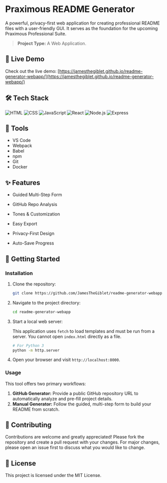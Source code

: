 # Praximous README Generator

A powerful, privacy-first web application for creating professional README files with a user-friendly GUI. It serves as the foundation for the upcoming Praximous Professional Suite.

> **Project Type:** A Web Application.

## 🚀 Live Demo

Check out the live demo: [https://jamesthegiblet.github.io/readme-generator-webapp/](https://jamesthegiblet.github.io/readme-generator-webapp/)

## 🛠️ Tech Stack

![HTML](https://img.shields.io/badge/HTML-%23E34F26?style=for-the-badge&logo=html5&logoColor=white) ![CSS](https://img.shields.io/badge/CSS-%231572B6?style=for-the-badge&logo=css3&logoColor=white) ![JavaScript](https://img.shields.io/badge/JavaScript-%23F7DF1E?style=for-the-badge&logo=javascript&logoColor=white) ![React](https://img.shields.io/badge/React-%2361DAFB?style=for-the-badge&logo=react&logoColor=white) ![Node.js](https://img.shields.io/badge/Node.js-%23333333?style=for-the-badge&logo=nodejs&logoColor=white) ![Express](https://img.shields.io/badge/Express-%23000000?style=for-the-badge&logo=express&logoColor=white)

## 🧰 Tools

* VS Code
* Webpack
* Babel
* npm
* Git
* Docker

## ✨ Features

* Guided Multi-Step Form

* GitHub Repo Analysis
* Tones & Customization
* Easy Export
* Privacy-First Design
* Auto-Save Progress

## 🚀 Getting Started

### Installation

1. Clone the repository:

   ```bash
   git clone https://github.com/JamesTheGiblet/readme-generator-webapp.git
   ```

2. Navigate to the project directory:

   ```bash
   cd readme-generator-webapp
   ```

3. Start a local web server:

   This application uses `fetch` to load templates and must be run from a server. You cannot open `index.html` directly as a file.

   ```bash
   # For Python 3
   python -m http.server
   ```

4. Open your browser and visit `http://localhost:8000`.

### Usage

This tool offers two primary workflows:

1. **GitHub Generator:** Provide a public GitHub repository URL to automatically analyze and pre-fill project details.
2. **Manual Generator:** Follow the guided, multi-step form to build your README from scratch.

## 🤝 Contributing

Contributions are welcome and greatly appreciated! Please fork the repository and create a pull request with your changes. For major changes, please open an issue first to discuss what you would like to change.

## 📄 License

This project is licensed under the MIT License.
